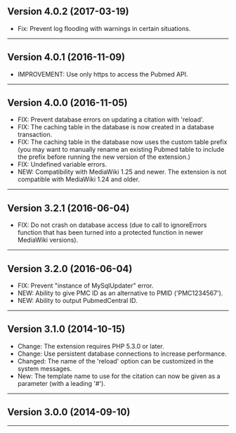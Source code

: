 Version 4.0.2 (2017-03-19)
------------------------------------------------------------------------

- Fix: Prevent log flooding with warnings in certain situations.

* * * * * * * * * * * * * * * * * * * * * * * * * * * * * * * * * * * * 


Version 4.0.1 (2016-11-09)
------------------------------------------------------------------------

- IMPROVEMENT: Use only https to access the Pubmed API.

* * * * * * * * * * * * * * * * * * * * * * * * * * * * * * * * * * * * 


Version 4.0.0 (2016-11-05)
------------------------------------------------------------------------

- FIX: Prevent database errors on updating a citation with 'reload'.
- FIX: The caching table in the database is now created in a database transaction.
- FIX: The caching table in the database now uses the custom table prefix (you may want to manually rename an existing Pubmed table to include the prefix before running the new version of the extension.)
- FIX: Undefined variable errors.
- NEW: Compatibility with MediaWiki 1.25 and newer. The extension is not compatible with MediaWiki 1.24 and older.

* * * * * * * * * * * * * * * * * * * * * * * * * * * * * * * * * * * * 


Version 3.2.1 (2016-06-04)
------------------------------------------------------------------------

- FIX: Do not crash on database access (due to call to ignoreErrors function that has been turned into a protected function in newer MediaWiki versions).

* * * * * * * * * * * * * * * * * * * * * * * * * * * * * * * * * * * * 


Version 3.2.0 (2016-06-04)
------------------------------------------------------------------------

- FIX: Prevent "instance of MySqlUpdater" error.
- NEW: Ability to give PMC ID as an alternative to PMID ('PMC1234567').
- NEW: Ability to output PubmedCentral ID.

* * * * * * * * * * * * * * * * * * * * * * * * * * * * * * * * * * * * 



Version 3.1.0 (2014-10-15)
------------------------------------------------------------------------

* Change: The extension requires PHP 5.3.0 or later.
* Change: Use persistent database connections to increase performance.
* Changed: The name of the 'reload' option can be customized in the system messages.
* New: The template name to use for the citation can now be given as a parameter (with a leading '#').

* * * * * * * * * * * * * * * * * * * * * * * * * * * * * * * * * * * * 



Version 3.0.0 (2014-09-10)
------------------------------------------------------------------------



* * * * * * * * * * * * * * * * * * * * * * * * * * * * * * * * * * * *
